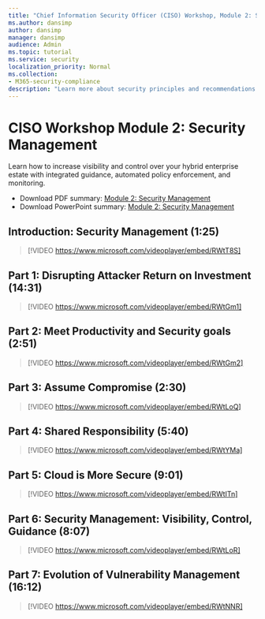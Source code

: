 ```yaml
---
title: "Chief Information Security Officer (CISO) Workshop, Module 2: Security Management"
ms.author: dansimp
author: dansimp
manager: dansimp
audience: Admin
ms.topic: tutorial
ms.service: security
localization_priority: Normal
ms.collection:
- M365-security-compliance
description: "Learn more about security principles and recommendations for modernizing security in your organization."
---
```


# CISO Workshop Module 2: Security Management

Learn how to increase visibility and control over your hybrid enterprise estate with integrated guidance, automated policy enforcement, and monitoring.

- Download PDF summary: [Module 2: Security Management](https://download.microsoft.com/download/e/0/3/e037fdcb-67f8-43f7-b137-36ffed7e317c/ciso-workshop-2-security-management.pdf)
- Download PowerPoint summary: [Module 2: Security Management](https://download.microsoft.com/download/e/0/3/e037fdcb-67f8-43f7-b137-36ffed7e317c/ciso-workshop-2-security-management.pptx)

## Introduction: Security Management (1:25)

> [!VIDEO https://www.microsoft.com/videoplayer/embed/RWtT8S]

## Part 1: Disrupting Attacker Return on Investment (14:31)

> [!VIDEO https://www.microsoft.com/videoplayer/embed/RWtGm1]

## Part 2: Meet Productivity and Security goals (2:51)

> [!VIDEO https://www.microsoft.com/videoplayer/embed/RWtGm2]

## Part 3: Assume Compromise (2:30)

> [!VIDEO https://www.microsoft.com/videoplayer/embed/RWtLoQ]

## Part 4: Shared Responsibility (5:40)

> [!VIDEO https://www.microsoft.com/videoplayer/embed/RWtYMa]

## Part 5: Cloud is More Secure (9:01)

> [!VIDEO https://www.microsoft.com/videoplayer/embed/RWtITn]

## Part 6: Security Management: Visibility, Control, Guidance (8:07)

> [!VIDEO https://www.microsoft.com/videoplayer/embed/RWtLoR]

## Part 7: Evolution of Vulnerability Management (16:12)

> [!VIDEO https://www.microsoft.com/videoplayer/embed/RWtNNR]